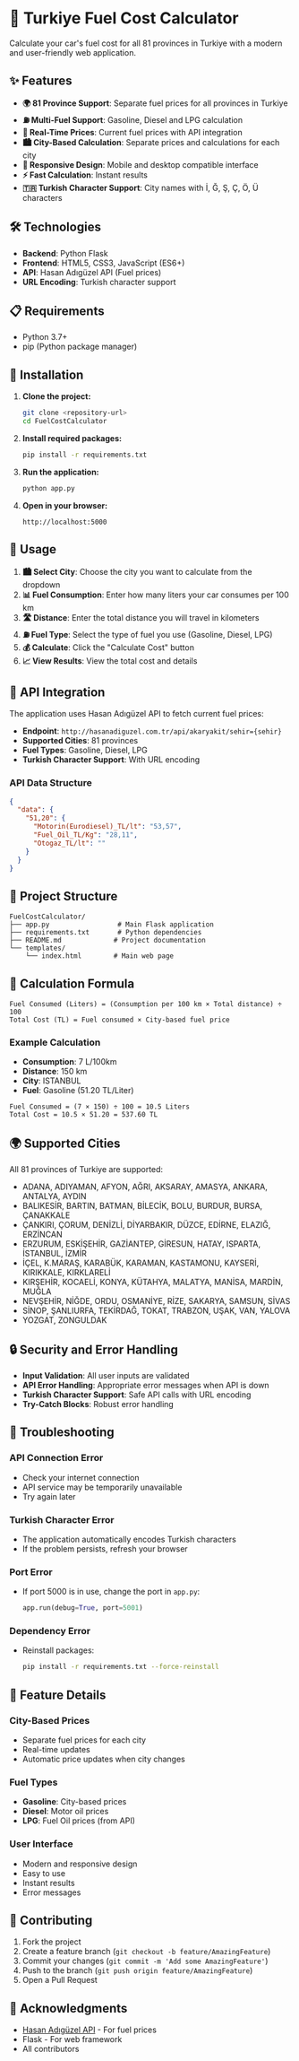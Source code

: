 # 🚗 Turkiye Fuel Cost Calculator

Calculate your car's fuel cost for all 81 provinces in Turkiye with a modern and user-friendly web application.

## ✨ Features

- **🌍 81 Province Support**: Separate fuel prices for all provinces in Turkiye
- **⛽ Multi-Fuel Support**: Gasoline, Diesel and LPG calculation
- **🔄 Real-Time Prices**: Current fuel prices with API integration
- **🏙️ City-Based Calculation**: Separate prices and calculations for each city
- **📱 Responsive Design**: Mobile and desktop compatible interface
- **⚡ Fast Calculation**: Instant results
- **🇹🇷 Turkish Character Support**: City names with İ, Ğ, Ş, Ç, Ö, Ü characters

## 🛠️ Technologies

- **Backend**: Python Flask
- **Frontend**: HTML5, CSS3, JavaScript (ES6+)
- **API**: Hasan Adıgüzel API (Fuel prices)
- **URL Encoding**: Turkish character support

## 📋 Requirements

- Python 3.7+
- pip (Python package manager)

## 🚀 Installation

1. **Clone the project:**
   ```bash
   git clone <repository-url>
   cd FuelCostCalculator
   ```

2. **Install required packages:**
   ```bash
   pip install -r requirements.txt
   ```

3. **Run the application:**
   ```bash
   python app.py
   ```

4. **Open in your browser:**
   ```
   http://localhost:5000
   ```

## 📖 Usage

1. **🏙️ Select City**: Choose the city you want to calculate from the dropdown
2. **📊 Fuel Consumption**: Enter how many liters your car consumes per 100 km
3. **🛣️ Distance**: Enter the total distance you will travel in kilometers
4. **⛽ Fuel Type**: Select the type of fuel you use (Gasoline, Diesel, LPG)
5. **💰 Calculate**: Click the "Calculate Cost" button
6. **📈 View Results**: View the total cost and details

## 🔧 API Integration

The application uses Hasan Adıgüzel API to fetch current fuel prices:

- **Endpoint**: `http://hasanadiguzel.com.tr/api/akaryakit/sehir={sehir}`
- **Supported Cities**: 81 provinces
- **Fuel Types**: Gasoline, Diesel, LPG
- **Turkish Character Support**: With URL encoding

### API Data Structure
```json
{
  "data": {
    "51,20": {
      "Motorin(Eurodiesel)_TL/lt": "53,57",
      "Fuel_Oil_TL/Kg": "28,11",
      "Otogaz_TL/lt": ""
    }
  }
}
```

## 📁 Project Structure

```
FuelCostCalculator/
├── app.py                 # Main Flask application
├── requirements.txt       # Python dependencies
├── README.md             # Project documentation
└── templates/
    └── index.html        # Main web page
```

## 🎯 Calculation Formula

```
Fuel Consumed (Liters) = (Consumption per 100 km × Total distance) ÷ 100
Total Cost (TL) = Fuel consumed × City-based fuel price
```

### Example Calculation
- **Consumption**: 7 L/100km
- **Distance**: 150 km
- **City**: ISTANBUL
- **Fuel**: Gasoline (51.20 TL/Liter)

```
Fuel Consumed = (7 × 150) ÷ 100 = 10.5 Liters
Total Cost = 10.5 × 51.20 = 537.60 TL
```

## 🌍 Supported Cities

All 81 provinces of Turkiye are supported:
- ADANA, ADIYAMAN, AFYON, AĞRI, AKSARAY, AMASYA, ANKARA, ANTALYA, AYDIN
- BALIKESİR, BARTIN, BATMAN, BİLECİK, BOLU, BURDUR, BURSA, ÇANAKKALE
- ÇANKIRI, ÇORUM, DENİZLİ, DİYARBAKIR, DÜZCE, EDİRNE, ELAZIĞ, ERZİNCAN
- ERZURUM, ESKİŞEHİR, GAZİANTEP, GİRESUN, HATAY, ISPARTA, İSTANBUL, İZMİR
- İÇEL, K.MARAŞ, KARABÜK, KARAMAN, KASTAMONU, KAYSERİ, KIRIKKALE, KIRKLARELİ
- KIRŞEHİR, KOCAELİ, KONYA, KÜTAHYA, MALATYA, MANİSA, MARDİN, MUĞLA
- NEVŞEHİR, NİĞDE, ORDU, OSMANİYE, RİZE, SAKARYA, SAMSUN, SİVAS
- SİNOP, ŞANLIURFA, TEKİRDAĞ, TOKAT, TRABZON, UŞAK, VAN, YALOVA
- YOZGAT, ZONGULDAK

## 🔒 Security and Error Handling

- **Input Validation**: All user inputs are validated
- **API Error Handling**: Appropriate error messages when API is down
- **Turkish Character Support**: Safe API calls with URL encoding
- **Try-Catch Blocks**: Robust error handling

## 🐛 Troubleshooting

### API Connection Error
- Check your internet connection
- API service may be temporarily unavailable
- Try again later

### Turkish Character Error
- The application automatically encodes Turkish characters
- If the problem persists, refresh your browser

### Port Error
- If port 5000 is in use, change the port in `app.py`:
  ```python
  app.run(debug=True, port=5001)
  ```

### Dependency Error
- Reinstall packages:
  ```bash
  pip install -r requirements.txt --force-reinstall
  ```

## 🚀 Feature Details

### City-Based Prices
- Separate fuel prices for each city
- Real-time updates
- Automatic price updates when city changes

### Fuel Types
- **Gasoline**: City-based prices
- **Diesel**: Motor oil prices
- **LPG**: Fuel Oil prices (from API)

### User Interface
- Modern and responsive design
- Easy to use
- Instant results
- Error messages

## 🤝 Contributing

1. Fork the project
2. Create a feature branch (`git checkout -b feature/AmazingFeature`)
3. Commit your changes (`git commit -m 'Add some AmazingFeature'`)
4. Push to the branch (`git push origin feature/AmazingFeature`)
5. Open a Pull Request

## 🎉 Acknowledgments

- [Hasan Adıgüzel API](https://www.hasanadiguzel.com.tr/api-tutorials/guncel-akaryakit-fiyatlari-api) - For fuel prices
- Flask - For web framework
- All contributors 